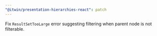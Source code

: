 ```yaml
---
"@itwin/presentation-hierarchies-react": patch
---
```


Fix `ResultSetTooLarge` error suggesting filtering when parent node is not filterable.
